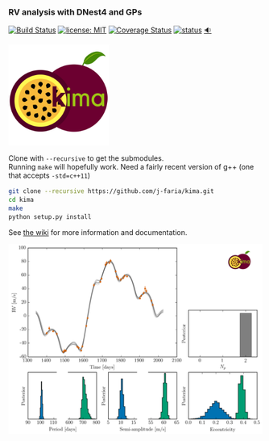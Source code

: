 ### RV analysis with DNest4 and GPs

[![Build Status](https://travis-ci.org/j-faria/kima.svg?branch=master)](https://travis-ci.org/j-faria/kima)
[![license: MIT](https://img.shields.io/badge/license-MIT-blue.svg)](https://github.com/j-faria/kima/blob/master/LICENSE)
[![Coverage Status](https://coveralls.io/repos/github/j-faria/kima/badge.svg?branch=master)](https://coveralls.io/github/j-faria/kima?branch=master)
[![status](https://joss.theoj.org/papers/b396d6f8c5566bb67844f05bda0cbc8a/status.svg)](https://joss.theoj.org/papers/b396d6f8c5566bb67844f05bda0cbc8a)
[:sound:](sounds/all.mp3)

<img src="logo/logo.png" width="200"
     alt="Logo created by Solène Ulmer-Moll">

Clone with `--recursive` to get the submodules.  
Running `make` will hopefully work. Need a fairly recent version of g++ (one that accepts `-std=c++11`)


```bash
git clone --recursive https://github.com/j-faria/kima.git
cd kima
make
python setup.py install
```


See [the wiki](https://github.com/j-faria/kima/wiki) for more information and documentation.


![](paper/joss_figure.png)

